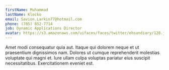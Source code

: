 ```yaml
---
firstName: Muhammad
lastName: Klocko
email: Savion.Larkin77@hotmail.com
phone: (705) 852-7714
job: Dynamic Applications Director
avatar: https://s3.amazonaws.com/uifaces/faces/twitter/ehsandiary/128.jpg
---
```

Amet modi consequatur quia aut. Itaque qui dolorem neque et ut praesentium dignissimos nam. Dolores ut cumque reprehenderit molestias voluptate qui magni et. Iure ullam culpa voluptas pariatur eius suscipit necessitatibus. Exercitationem eveniet est.
